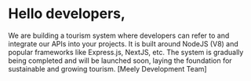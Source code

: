 # Hello developers,

We are building a tourism system where developers can refer to and integrate our APIs into your projects.
It is built around NodeJS (V8) and popular frameworks like Express.js, NextJS, etc.
The system is gradually being completed and will be launched soon, laying the foundation for sustainable and growing tourism.
[Meely Development Team]
